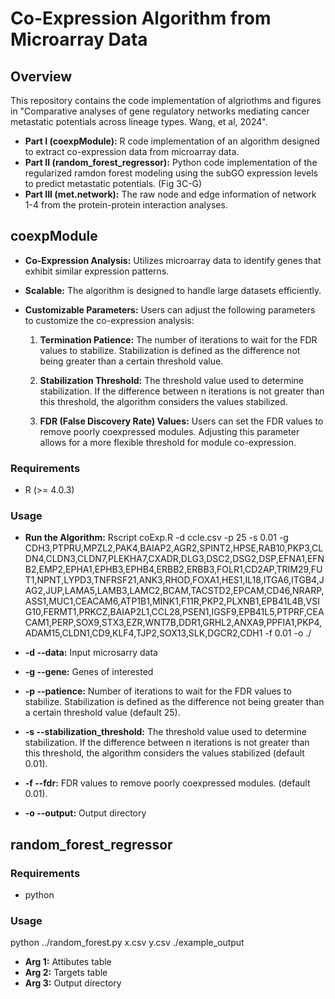 # Co-Expression Algorithm from Microarray Data

## Overview

This repository contains the code implementation of algriothms and figures in "Comparative analyses of gene regulatory networks mediating cancer metastatic potentials across lineage types. Wang, et al, 2024". 

- **Part I (coexpModule):** R code implementation of an algorithm designed to extract co-expression data from microarray data. 
- **Part II (random_forest_regressor):** Python code implementation of the regularized ramdon forest modeling using the subGO expression levels to predict metastatic potentials. (Fig 3C-G)
- **Part III (met.network):** The raw node and edge information of network 1-4 from the protein-protein interaction analyses.

## coexpModule

- **Co-Expression Analysis:** Utilizes microarray data to identify genes that exhibit similar expression patterns.
- **Scalable:** The algorithm is designed to handle large datasets efficiently.
- **Customizable Parameters:** Users can adjust the following parameters to customize the co-expression analysis:

    1. **Termination Patience:** The number of iterations to wait for the FDR values to stabilize. Stabilization is defined as the difference not being greater than a certain threshold value.

    2. **Stabilization Threshold:** The threshold value used to determine stabilization. If the difference between n iterations is not greater than this threshold, the algorithm considers the values stabilized.

    3. **FDR (False Discovery Rate) Values:** Users can set the FDR values to remove poorly coexpressed modules. Adjusting this parameter allows for a more flexible threshold for module co-expression.

### Requirements

- R (>= 4.0.3)

### Usage

- **Run the Algorithm:** Rscript coExp.R -d ccle.csv -p 25 -s 0.01 -g CDH3,PTPRU,MPZL2,PAK4,BAIAP2,AGR2,SPINT2,HPSE,RAB10,PKP3,CLDN4,CLDN3,CLDN7,PLEKHA7,CXADR,DLG3,DSC2,DSG2,DSP,EFNA1,EFNB2,EMP2,EPHA1,EPHB3,EPHB4,ERBB2,ERBB3,FOLR1,CD2AP,TRIM29,FUT1,NPNT,LYPD3,TNFRSF21,ANK3,RHOD,FOXA1,HES1,IL18,ITGA6,ITGB4,JAG2,JUP,LAMA5,LAMB3,LAMC2,BCAM,TACSTD2,EPCAM,CD46,NRARP,ASS1,MUC1,CEACAM6,ATP1B1,MINK1,F11R,PKP2,PLXNB1,EPB41L4B,VSIG10,FERMT1,PRKCZ,BAIAP2L1,CCL28,PSEN1,IGSF9,EPB41L5,PTPRF,CEACAM1,PERP,SOX9,STX3,EZR,WNT7B,DDR1,GRHL2,ANXA9,PPFIA1,PKP4,ADAM15,CLDN1,CD9,KLF4,TJP2,SOX13,SLK,DGCR2,CDH1 -f 0.01 -o ./

- **-d --data:** Input microsarry data
- **-g --gene:** Genes of interested
- **-p --patience:** Number of iterations to wait for the FDR values to stabilize. Stabilization is defined as the difference not being greater than a certain threshold value (default 25).
- **-s --stabilization_threshold:** The threshold value used to determine stabilization. If the difference between n iterations is not greater than this threshold, the algorithm considers the values stabilized (default 0.01).
- **-f --fdr:** FDR values to remove poorly coexpressed modules. (default 0.01).
- **-o --output:** Output directory

## random_forest_regressor

### Requirements

- python 

### Usage

python ../random_forest.py x.csv y.csv ./example_output

- **Arg 1:** Attibutes table
- **Arg 2:** Targets table
- **Arg 3:** Output directory

